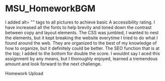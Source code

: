 # MSU_HomeworkBGM
I added alt= "" tags to all pictures to achieve basic A accessibility rating.
I have increased all the fonts to help brevity and toned down the contrast between copy and layout elements.
The CSS was jumbled, I wanted to nest the elements, but it kept breaking the website everytime I tried to do what I found around the web. They are organized to the best of my knowledge of how to organize, but it definitely could be better.
The SEO function that is at the top; I added to the bottom for double the score.
I wouldnt say I aced this assignment by any means, but I thoroughly enjoyed, learned a tremendous amount and look forward to the next challenge.

Homework Upload

